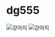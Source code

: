 # dg555
![강아지](http://post.phinf.naver.net/20160127_218/magazinepc_1453873428752Pi9o7_JPEG/mug_obj_145387342645354389.jpg?type=w1080)
![강아지](https://youtu.be/ND0FeqSNjIE)
